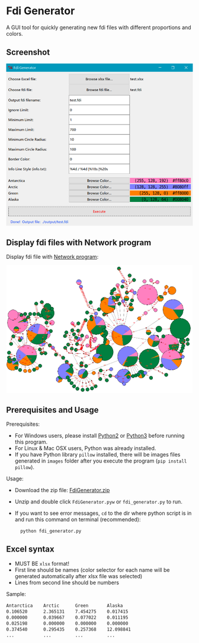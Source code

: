 Fdi Generator
=============

A GUI tool for quickly generating new fdi files with different proportions and colors.


Screenshot
----------

![Fdi Generator](resources/fdi_generator.png)

Display fdi files with Network program
--------------------------------------

Display fdi file with [Network program](http://www.fluxus-engineering.com/sharenet.htm):

![Display fdi file with Network](resources/display_fdi_with_network.png)

Prerequisites and Usage
-----------------------

Prerequisites:

- For Windows users, please install [Python2](https://www.python.org/downloads/) or [Python3](https://www.python.org/downloads/) before running this program.
- For Linux & Mac OSX users, Python was already installed.
- If you have Python library `pillow` installed, there will be images files generated in `images` folder after you execute the program (`pip install pillow`).

Usage:

- Download the zip file: [FdiGenerator.zip](https://github.com/zxjsdp/bioinfo-scripts/raw/master/Haplotype_Related/FdiGenerator/FdiGenerator.zip)
- Unzip and double click `FdiGenerator.pyw` or `fdi_generator.py` to run.
- If you want to see error messages, `cd` to the dir where python script is in and run this command on terminal (recommended):

        python fdi_generator.py

Excel syntax
-------------

- MUST BE `xlsx` format!
- First line should be names (color selector for each name will be generated automatically after xlsx file was selected)
- Lines from second line should be numbers

Sample:

    Antarctica    Arctic      Green       Alaska
    0.106520      2.365131    7.454275    0.017415
    0.000000      0.039667    0.077022    0.011195
    0.025198      0.000000    0.000000    0.000000
    0.374540      0.295435    0.257368    12.098841
    ...           ...         ...         ...

